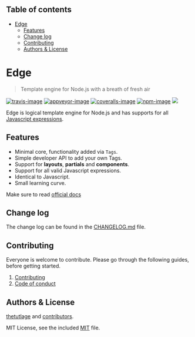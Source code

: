 <!-- START doctoc generated TOC please keep comment here to allow auto update -->
<!-- DON'T EDIT THIS SECTION, INSTEAD RE-RUN doctoc TO UPDATE -->
## Table of contents

- [Edge](#edge)
  - [Features](#features)
  - [Change log](#change-log)
  - [Contributing](#contributing)
  - [Authors & License](#authors--license)

<!-- END doctoc generated TOC please keep comment here to allow auto update -->

# Edge
> Template engine for Node.js with a breath of fresh air

[![travis-image]][travis-url]
[![appveyor-image]][appveyor-url]
[![coveralls-image]][coveralls-url]
[![npm-image]][npm-url]
![](https://img.shields.io/badge/Uses-Typescript-294E80.svg?style=flat-square&colorA=ddd)

Edge is logical template engine for Node.js and has supports for all [Javascript expressions](https://developer.mozilla.org/en-US/docs/Web/JavaScript/Guide/Expressions_and_Operators#Expressions).

## Features

- Minimal core, functionality added via `Tags`.
- Simple developer API to add your own Tags.
- Support for **layouts**, **partials** and **components**.
- Support for all valid Javascript expressions.
- Identical to Javascript.
- Small learning curve.

Make sure to read [official docs](https://edge.adonisjs.com)

## Change log

The change log can be found in the [CHANGELOG.md](https://github.com/poppinss/edge/CHANGELOG.md) file.

## Contributing

Everyone is welcome to contribute. Please go through the following guides, before getting started.

1. [Contributing](https://adonisjs.com/contributing)
2. [Code of conduct](https://adonisjs.com/code-of-conduct)


## Authors & License
[thetutlage](https://github.com/thetutlage) and [contributors](https://github.com/poppinss/edge/graphs/contributors).

MIT License, see the included [MIT](LICENSE.md) file.

[travis-image]: https://img.shields.io/travis/poppinss/edge/master.svg?style=flat-square&logo=travis
[travis-url]: https://travis-ci.org/poppinss/edge "travis"

[appveyor-image]: https://img.shields.io/appveyor/ci/thetutlage/edge/master.svg?style=flat-square&logo=appveyor
[appveyor-url]: https://ci.appveyor.com/project/thetutlage/edge "appveyor"

[coveralls-image]: https://img.shields.io/coveralls/poppinss/edge/master.svg?style=flat-square
[coveralls-url]: https://coveralls.io/github/poppinss/edge "coveralls"

[npm-image]: https://img.shields.io/npm/v/edge.svg?style=flat-square&logo=npm
[npm-url]: https://www.npmjs.com/package/edge.js "npm"
